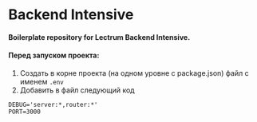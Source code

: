 # Backend Intensive

#### Boilerplate repository for Lectrum Backend Intensive.

#### Перед запуском проекта:
1. Создать в корне проекта (на одном уровне с package.json) файл с именем `.env`
2. Добавить в файл следующий код

```
DEBUG='server:*,router:*'
PORT=3000
```